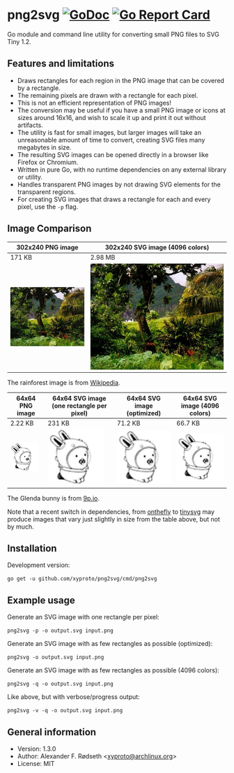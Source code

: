 # png2svg [![GoDoc](https://godoc.org/github.com/xyproto/png2svg?status.svg)](http://godoc.org/github.com/xyproto/png2svg) [![Go Report Card](https://goreportcard.com/badge/github.com/xyproto/png2svg)](https://goreportcard.com/report/github.com/xyproto/png2svg)

Go module and command line utility for converting small PNG files to SVG Tiny 1.2.

## Features and limitations

* Draws rectangles for each region in the PNG image that can be covered by a rectangle.
* The remaining pixels are drawn with a rectangle for each pixel.
* This is not an efficient representation of PNG images!
* The conversion may be useful if you have a small PNG image or icons at sizes around 16x16, and wish to scale it up and print it out without artifacts.
* The utility is fast for small images, but larger images will take an unreasonable amount of time to convert, creating SVG files many megabytes in size.
* The resulting SVG images can be opened directly in a browser like Firefox or Chromium.
* Written in pure Go, with no runtime dependencies on any external library or utility.
* Handles transparent PNG images by not drawing SVG elements for the transparent regions.
* For creating SVG images that draws a rectangle for each and every pixel, use the `-p` flag.

## Image Comparison

| 302x240 PNG image          | 302x240 SVG image (4096 colors)  |
| -------------------------- | -------------------------------- |
| 171 KB                     | 2.98 MB                          |
| ![png](img/rainforest.png) | ![png](img/rainforest4096.svg)   |

The rainforest image is from [Wikipedia](https://en.wikipedia.org/wiki/Landscape).

| 64x64 PNG image      | 64x64 SVG image (one rectangle per pixel) | 64x64 SVG image (optimized) | 64x64 SVG image (4096 colors) |
| -------------------- | ----------------------------------------- | --------------------------- | ----------------------------- |
| 2.22 KB              | 231 KB                                    | 71.2 KB                     | 66.7 KB                       |
| ![png](img/acme.png) | ![png](img/acme_singlepixel.svg)          | ![png](img/acme.svg)        | ![png](img/acme4096.svg)      |

The Glenda bunny is from [9p.io](https://9p.io/plan9/glenda.html).

Note that a recent switch in dependencies, from [onthefly](https://github.com/xyproto/onthefly) to [tinysvg](https://github.com/xyproto/tinysvg) may produce images that vary just slightly in size from the table above, but not by much.

## Installation

Development version:

    go get -u github.com/xyproto/png2svg/cmd/png2svg

## Example usage

Generate an SVG image with one rectangle per pixel:

    png2svg -p -o output.svg input.png

Generate an SVG image with as few rectangles as possible (optimized):

    png2svg -o output.svg input.png

Generate an SVG image with as few rectangles as possible (4096 colors):

    png2svg -q -o output.svg input.png

Like above, but with verbose/progress output:

    png2svg -v -q -o output.svg input.png

## General information

* Version: 1.3.0
* Author: Alexander F. Rødseth &lt;xyproto@archlinux.org&gt;
* License: MIT
